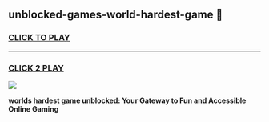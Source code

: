 
## unblocked-games-world-hardest-game 👋
<h3>
<a href="https://premium.freeplayer.one?title=unblocked-games-world-hardest-game&ref=14F">CLICK TO PLAY</a></h3>
<hr>

<h3>
<a href="https://premium.freeplayer.one?title=unblocked-games-world-hardest-game&ref=14F">CLICK 2 PLAY</a>
  
</h3>

<a href="https://premium.freeplayer.one?title=unblocked-games-world-hardest-game&ref=12F/"><img src="https://clearcache.store/games.png"></a>


**worlds hardest game unblocked: Your Gateway to Fun and Accessible Online Gaming**
